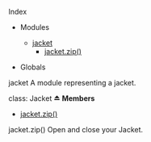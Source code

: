 Index

* Modules
  * [jacket](#module_jacket)
    * [jacket.zip()](#module_jacket#zip)

* Globals

<a name="module_jacket"></a>
jacket
A module representing a jacket.

<a name="module_jacket"></a>
class: Jacket ⏏
**Members**

* [jacket.zip()](#module_jacket#zip)

<a name="module_jacket#zip"></a>
jacket.zip()
Open and close your Jacket.

